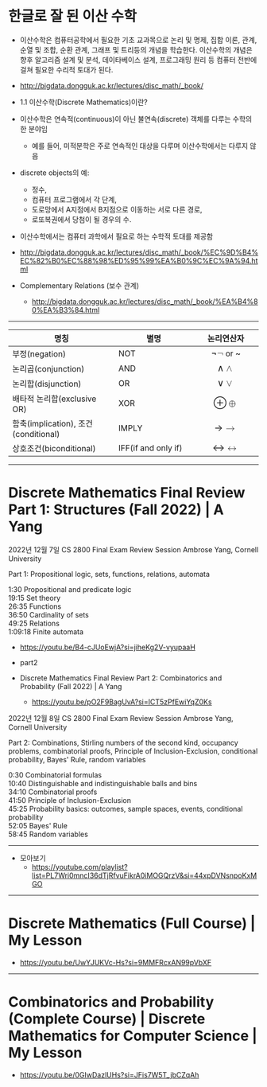 # 한글로 잘 된 이산 수학
- 이산수학은 컴퓨터공학에서 필요한 기초 교과목으로 논리 및 명제, 집합 이론, 관계, 순열 및 조합, 순환 관계, 그래프 및 트리등의 개념을 학습한다. 이산수학의 개념은 향후 알고리즘 설계 및 분석, 데이타베이스 설계, 프로그래밍 원리 등 컴퓨터 전반에 걸쳐 필요한 수리적 토대가 된다.
- http://bigdata.dongguk.ac.kr/lectures/disc_math/_book/
- 1.1 이산수학(Discrete Mathematics)이란?

- 이산수학은 연속적(continuous)이 아닌 불연속(discrete) 객체를 다루는 수학의 한 분야임
  - 예를 들어, 미적분학은 주로 연속적인 대상을 다루며 이산수학에서는 다루지 않음
- discrete objects의 예:
  - 정수,
  - 컴퓨터 프로그램에서 각 단계,
  - 도로망에서 A지점에서 B지점으로 이동하는 서로 다른 경로,
  - 로또복권에서 당첨이 될 경우의 수.
- 이산수학에서는 컴퓨터 과학에서 필요로 하는 수학적 토대를 제공함

- http://bigdata.dongguk.ac.kr/lectures/disc_math/_book/%EC%9D%B4%EC%82%B0%EC%88%98%ED%95%99%EA%B0%9C%EC%9A%94.html
- Complementary Relations (보수 관계)
  - http://bigdata.dongguk.ac.kr/lectures/disc_math/_book/%EA%B4%80%EA%B3%84.html

<hr>

<table>
<colgroup>
<col width="42%">
<col width="31%">
<col width="26%">
</colgroup>
<thead>
<tr class="header">
<th>명칭</th>
<th>별명</th>
<th align="center">논리연산자</th>
</tr>
</thead>
<tbody>
<tr class="odd">
<td>부정(negation)</td>
<td>NOT</td>
<td align="center"><span class="math inline"><span class="MathJax_Preview" style="color: inherit;"></span><span id="MathJax-Element-17-Frame" class="mjx-chtml MathJax_CHTML" tabindex="0" style="font-size: 117%; position: relative;" data-mathml="<math xmlns=&quot;http://www.w3.org/1998/Math/MathML&quot;><mi mathvariant=&quot;normal&quot;>&amp;#x00AC;</mi></math>" role="presentation"><span id="MJXc-Node-88" class="mjx-math" aria-hidden="true"><span id="MJXc-Node-89" class="mjx-mrow"><span id="MJXc-Node-90" class="mjx-mi"><span class="mjx-char MJXc-TeX-main-R" style="padding-top: 0.056em; padding-bottom: 0.323em;">¬</span></span></span></span><span class="MJX_Assistive_MathML" role="presentation"><math xmlns="http://www.w3.org/1998/Math/MathML"><mi mathvariant="normal">¬</mi></math></span></span><script type="math/tex" id="MathJax-Element-17">\neg</script></span> or ~</td>
</tr>
<tr class="even">
<td>논리곱(conjunction)</td>
<td>AND</td>
<td align="center"><span class="math inline"><span class="MathJax_Preview" style="color: inherit;"></span><span id="MathJax-Element-18-Frame" class="mjx-chtml MathJax_CHTML" tabindex="0" style="font-size: 117%; position: relative;" data-mathml="<math xmlns=&quot;http://www.w3.org/1998/Math/MathML&quot;><mo>&amp;#x2227;</mo></math>" role="presentation"><span id="MJXc-Node-91" class="mjx-math" aria-hidden="true"><span id="MJXc-Node-92" class="mjx-mrow"><span id="MJXc-Node-93" class="mjx-mo"><span class="mjx-char MJXc-TeX-main-R" style="padding-top: 0.323em; padding-bottom: 0.377em;">∧</span></span></span></span><span class="MJX_Assistive_MathML" role="presentation"><math xmlns="http://www.w3.org/1998/Math/MathML"><mo>∧</mo></math></span></span><script type="math/tex" id="MathJax-Element-18">\land</script></span></td>
</tr>
<tr class="odd">
<td>논리합(disjunction)</td>
<td>OR</td>
<td align="center"><span class="math inline"><span class="MathJax_Preview" style="color: inherit;"></span><span id="MathJax-Element-19-Frame" class="mjx-chtml MathJax_CHTML" tabindex="0" style="font-size: 117%; position: relative;" data-mathml="<math xmlns=&quot;http://www.w3.org/1998/Math/MathML&quot;><mo>&amp;#x2228;</mo></math>" role="presentation"><span id="MJXc-Node-94" class="mjx-math" aria-hidden="true"><span id="MJXc-Node-95" class="mjx-mrow"><span id="MJXc-Node-96" class="mjx-mo"><span class="mjx-char MJXc-TeX-main-R" style="padding-top: 0.323em; padding-bottom: 0.377em;">∨</span></span></span></span><span class="MJX_Assistive_MathML" role="presentation"><math xmlns="http://www.w3.org/1998/Math/MathML"><mo>∨</mo></math></span></span><script type="math/tex" id="MathJax-Element-19">\lor</script></span></td>
</tr>
<tr class="even">
<td>배타적 논리합(exclusive OR)</td>
<td>XOR</td>
<td align="center"><span class="math inline"><span class="MathJax_Preview" style="color: inherit;"></span><span id="MathJax-Element-20-Frame" class="mjx-chtml MathJax_CHTML" tabindex="0" style="font-size: 117%; position: relative;" data-mathml="<math xmlns=&quot;http://www.w3.org/1998/Math/MathML&quot;><mo>&amp;#x2295;</mo></math>" role="presentation"><span id="MJXc-Node-97" class="mjx-math" aria-hidden="true"><span id="MJXc-Node-98" class="mjx-mrow"><span id="MJXc-Node-99" class="mjx-mo"><span class="mjx-char MJXc-TeX-main-R" style="padding-top: 0.323em; padding-bottom: 0.43em;">⊕</span></span></span></span><span class="MJX_Assistive_MathML" role="presentation"><math xmlns="http://www.w3.org/1998/Math/MathML"><mo>⊕</mo></math></span></span><script type="math/tex" id="MathJax-Element-20">\oplus</script></span></td>
</tr>
<tr class="odd">
<td>함축(implication), 조건(conditional)</td>
<td>IMPLY</td>
<td align="center"><span class="math inline"><span class="MathJax_Preview" style="color: inherit;"></span><span id="MathJax-Element-21-Frame" class="mjx-chtml MathJax_CHTML" tabindex="0" style="font-size: 117%; position: relative;" data-mathml="<math xmlns=&quot;http://www.w3.org/1998/Math/MathML&quot;><mo stretchy=&quot;false&quot;>&amp;#x2192;</mo></math>" role="presentation"><span id="MJXc-Node-100" class="mjx-math" aria-hidden="true"><span id="MJXc-Node-101" class="mjx-mrow"><span id="MJXc-Node-102" class="mjx-mo"><span class="mjx-char MJXc-TeX-main-R" style="padding-top: 0.216em; padding-bottom: 0.377em;">→</span></span></span></span><span class="MJX_Assistive_MathML" role="presentation"><math xmlns="http://www.w3.org/1998/Math/MathML"><mo stretchy="false">→</mo></math></span></span><script type="math/tex" id="MathJax-Element-21">\to</script></span></td>
</tr>
<tr class="even">
<td>상호조건(biconditional)</td>
<td>IFF(if and only if)</td>
<td align="center"><span class="math inline"><span class="MathJax_Preview" style="color: inherit;"></span><span id="MathJax-Element-22-Frame" class="mjx-chtml MathJax_CHTML" tabindex="0" style="font-size: 117%; position: relative;" data-mathml="<math xmlns=&quot;http://www.w3.org/1998/Math/MathML&quot;><mo stretchy=&quot;false&quot;>&amp;#x2194;</mo></math>" role="presentation"><span id="MJXc-Node-103" class="mjx-math" aria-hidden="true"><span id="MJXc-Node-104" class="mjx-mrow"><span id="MJXc-Node-105" class="mjx-mo"><span class="mjx-char MJXc-TeX-main-R" style="padding-top: 0.216em; padding-bottom: 0.377em;">↔</span></span></span></span><span class="MJX_Assistive_MathML" role="presentation"><math xmlns="http://www.w3.org/1998/Math/MathML"><mo stretchy="false">↔</mo></math></span></span><script type="math/tex" id="MathJax-Element-22">\leftrightarrow</script></span></td>
</tr>
</tbody>
</table>

<hr>

# Discrete Mathematics Final Review Part 1: Structures (Fall 2022) | A Yang

2022년 12월 7일
CS 2800 Final Exam Review Session
Ambrose Yang, Cornell University

Part 1: Propositional logic, sets, functions, relations, automata

1:30 Propositional and predicate logic<br>
19:15 Set theory<br>
26:35 Functions<br>
36:50 Cardinality of sets<br>
49:25 Relations<br>
1:09:18 Finite automata<br>

- https://youtu.be/B4-cJUoEwjA?si=jiheKg2V-vyupaaH

- part2
 - Discrete Mathematics Final Review Part 2: Combinatorics and Probability (Fall 2022) | A Yang
   - https://youtu.be/pO2F9BagUvA?si=ICT5zPfEwiYqZ0Ks

2022년 12월 8일
CS 2800 Final Exam Review Session
Ambrose Yang, Cornell University

Part 2: Combinations, Stirling numbers of the second kind, occupancy problems, combinatorial proofs, Principle of Inclusion-Exclusion, conditional probability, Bayes' Rule, random variables
<br>

0:30 Combinatorial formulas<br>
10:40 Distinguishable and indistinguishable balls and bins<br>
34:10 Combinatorial proofs<br>
41:50 Principle of Inclusion-Exclusion<br>
45:25 Probability basics: outcomes, sample spaces, events, conditional probability<br>
52:05 Bayes' Rule<br>
58:45 Random variables<br>


<hr>

- 모아보기 
  - https://youtube.com/playlist?list=PL7Wri0mncI36dTjRfvuFikrA0iMOGQrzV&si=44xpDVNsnpoKxMGO

<hr>

# Discrete Mathematics (Full Course) | My Lesson

- https://youtu.be/UwYJUKVc-Hs?si=9MMFRcxAN99pVbXF

<hr>

# Combinatorics and Probability (Complete Course) | Discrete Mathematics for Computer Science | My Lesson

- https://youtu.be/0GIwDazlUHs?si=JFis7W5T_jbCZqAh
